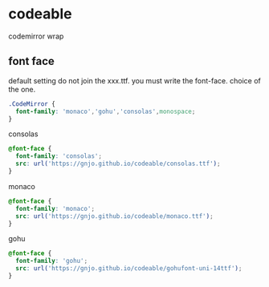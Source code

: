 # codeable
codemirror wrap

## font face
default setting do not join the xxx.ttf. you must write the font-face. choice of the one.
```css
.CodeMirror {
  font-family: 'monaco','gohu','consolas',monospace;
}
```
consolas
```css
@font-face {
  font-family: 'consolas';
  src: url('https://gnjo.github.io/codeable/consolas.ttf');
}
```
monaco
```css
@font-face {
  font-family: 'monaco';
  src: url('https://gnjo.github.io/codeable/monaco.ttf');
}
```
gohu
```css
@font-face {
  font-family: 'gohu';
  src: url('https://gnjo.github.io/codeable/gohufont-uni-14ttf');
}
```
